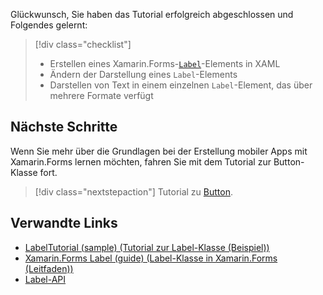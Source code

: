 Glückwunsch, Sie haben das Tutorial erfolgreich abgeschlossen und Folgendes gelernt:

> [!div class="checklist"]
> - Erstellen eines Xamarin.Forms-[`Label`](xref:Xamarin.Forms.Label)-Elements in XAML
> - Ändern der Darstellung eines `Label`-Elements
> - Darstellen von Text in einem einzelnen `Label`-Element, das über mehrere Formate verfügt

## <a name="next-steps"></a>Nächste Schritte

Wenn Sie mehr über die Grundlagen bei der Erstellung mobiler Apps mit Xamarin.Forms lernen möchten, fahren Sie mit dem Tutorial zur Button-Klasse fort.

> [!div class="nextstepaction"]
> Tutorial zu [Button](~/get-started/tutorials/button/index.yml).

## <a name="related-links"></a>Verwandte Links

- [LabelTutorial (sample) (Tutorial zur Label-Klasse (Beispiel))](https://developer.xamarin.com/samples/xamarin-forms/GetStarted/Tutorials/LabelTutorial)
- [Xamarin.Forms Label (guide) (Label-Klasse in Xamarin.Forms (Leitfaden))](~/xamarin-forms/user-interface/text/label.md)
- [Label-API](xref:Xamarin.Forms.Label)
